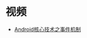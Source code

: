 



# 视频

* [Android核心技术之事件机制](https://www.bilibili.com/video/av62634662?from=search&seid=983540596349091661)
